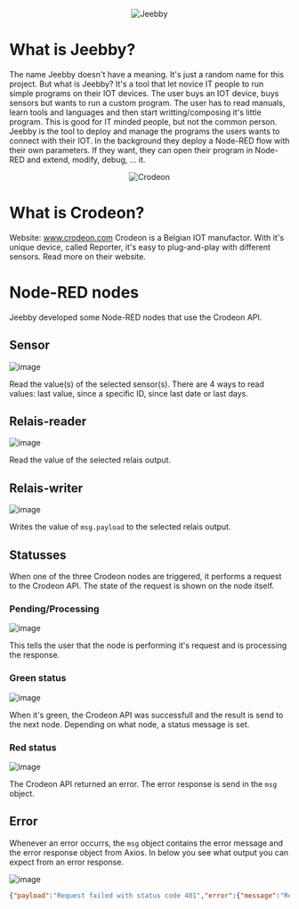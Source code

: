 <p align="center">
  <img src="https://user-images.githubusercontent.com/6877485/210876437-1ee419a6-64ea-4be9-a715-8014bf4c9039.png" alt="Jeebby" />
</p>

# What is Jeebby?

The name Jeebby doesn't have a meaning. It's just a random name for this project.
But what is Jeebby? It's a tool that let novice IT people to run simple programs on their IOT devices.
The user buys an IOT device, buys sensors but wants to run a custom program. The user has to read manuals, learn tools and languages and then start writting/composing it's little program. This is good for IT minded people, but not the common person.
Jeebby is the tool to deploy and manage the programs the users wants to connect with their IOT. In the background they deploy a Node-RED flow with their own parameters. If they want, they can open their program in Node-RED and extend, modify, debug, ... it.

<p align="center">
  <img src="https://cdn.shopify.com/s/files/1/0515/0765/8911/files/Crodeon_logo.png?v=1662384911&width=500" alt="Crodeon" />
</p>

# What is Crodeon?

Website: <a href="https://www.crodeon.com">www.crodeon.com</a>
Crodeon is a Belgian IOT manufactor. With it's unique device, called Reporter, it's easy to plug-and-play with different sensors. Read more on their website.

# Node-RED nodes

Jeebby developed some Node-RED nodes that use the Crodeon API.

## Sensor
![image](https://user-images.githubusercontent.com/6877485/222129403-ea63ee6c-f201-4b33-a9a1-addaa83be6d1.png)

Read the value(s) of the selected sensor(s). There are 4 ways to read values: last value, since a specific ID, since last date or last days.

## Relais-reader
![image](https://user-images.githubusercontent.com/6877485/222129559-0be3b8d8-8c59-4660-b05c-add6d4aebd5c.png)

Read the value of the selected relais output.

## Relais-writer
![image](https://user-images.githubusercontent.com/6877485/222129699-1ba688c4-541c-4b55-a71c-3b594b841f8c.png)

Writes the value of `msg.payload` to the selected relais output.

## Statusses
When one of the three Crodeon nodes are triggered, it performs a request to the Crodeon API. The state of the request is shown on the node itself.

### Pending/Processing
![image](https://user-images.githubusercontent.com/6877485/222130110-53cb400e-6b31-43ea-aee9-454662cd475b.png)

This tells the user that the node is performing it's request and is processing the response.

### Green status
![image](https://user-images.githubusercontent.com/6877485/222130196-c828fd87-b180-4f96-a288-8b933d99ccc8.png)

When it's green, the Crodeon API was successfull and the result is send to the next node. Depending on what node, a status message is set.

### Red status
![image](https://user-images.githubusercontent.com/6877485/222130433-36bb6517-35ae-401f-afda-cfcf659d3149.png)

The Crodeon API returned an error. The error response is send in the `msg` object.

## Error
Whenever an error occurrs, the `msg` object contains the error message and the error response object from Axios. In below you see what output you can expect from an error response.

![image](https://user-images.githubusercontent.com/6877485/222130981-4e134112-760b-42ce-abd0-2214b9edeae5.png)

```json
{"payload":"Request failed with status code 401","error":{"message":"Request failed with status code 401","name":"AxiosError","stack":"AxiosError: Request failed with status code 401\n    at settle (C:\\Users\\stijn\\.node-red\\node_modules\\axios\\dist\\node\\axios.cjs:1900:12)\n    at IncomingMessage.handleStreamEnd (C:\\Users\\stijn\\.node-red\\node_modules\\axios\\dist\\node\\axios.cjs:2952:11)\n    at IncomingMessage.emit (events.js:412:35)\n    at endReadableNT (internal/streams/readable.js:1334:12)\n    at processTicksAndRejections (internal/process/task_queues.js:82:21)","config":{"transitional":{"silentJSONParsing":true,"forcedJSONParsing":true,"clarifyTimeoutError":false},"adapter":["xhr","http"],"transformRequest":[null],"transformResponse":[null],"timeout":0,"xsrfCookieName":"XSRF-TOKEN","xsrfHeaderName":"X-XSRF-TOKEN","maxContentLength":-1,"maxBodyLength":-1,"env":{"Blob":null,"node_id":"e3de5d10783c245c"},"headers":{"Accept":"application/json, text/plain, */*","User-Agent":"node-red","Content-Type":"application/json","X-API-KEY":"VcwE6jV9T0ySKB5LZ4xvDEGry5YVtPojH0s6f7mW","Accept-Encoding":"gzip, compress, deflate, br"},"auth":{"username":"demo","password":"Hmbg1W2a0L8Frfzi"},"method":"get","url":"https://api.crodeon.com/api/v1/getoutputvalue/id/1316/output/101"},"code":"ERR_BAD_REQUEST","status":401},"_msgid":"8e9c3721ef7c3297"}
```
